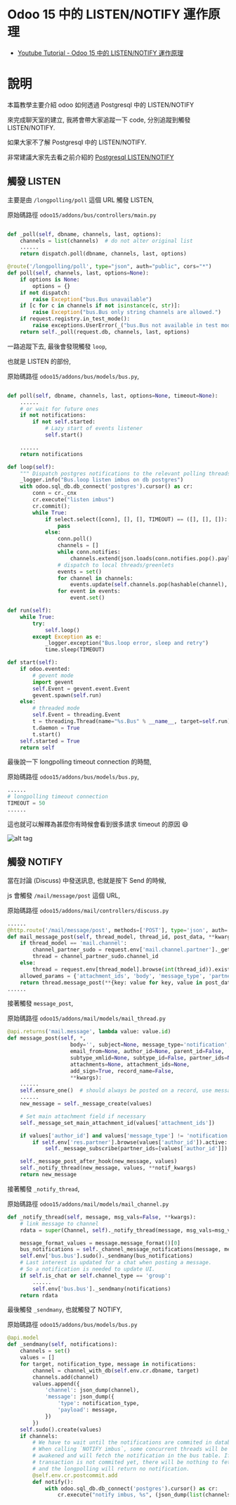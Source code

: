 # Odoo 15 中的 LISTEN/NOTIFY 運作原理

* [Youtube Tutorial - Odoo 15 中的 LISTEN/NOTIFY 運作原理](https://youtu.be/xySBGaX_oSk)

# 說明

本篇教學主要介紹 odoo 如何透過 Postgresql 中的 LISTEN/NOTIFY

來完成聊天室的建立, 我將會帶大家追蹤一下 code, 分別追蹤到觸發 LISTEN/NOTIFY.

如果大家不了解 Postgresql 中的 LISTEN/NOTIFY.

非常建議大家先去看之前介紹的 [Postgresql LISTEN/NOTIFY](https://github.com/twtrubiks/postgresql-note/tree/main/pg-listen-notify)

## 觸發 LISTEN

主要是由 `/longpolling/poll` 這個 URL 觸發 LISTEN,

原始碼路徑 `odoo15/addons/bus/controllers/main.py`

```python

def _poll(self, dbname, channels, last, options):
    channels = list(channels)  # do not alter original list
    ......
    return dispatch.poll(dbname, channels, last, options)

@route('/longpolling/poll', type="json", auth="public", cors="*")
def poll(self, channels, last, options=None):
    if options is None:
        options = {}
    if not dispatch:
        raise Exception("bus.Bus unavailable")
    if [c for c in channels if not isinstance(c, str)]:
        raise Exception("bus.Bus only string channels are allowed.")
    if request.registry.in_test_mode():
        raise exceptions.UserError(_("bus.Bus not available in test mode"))
    return self._poll(request.db, channels, last, options)
```

一路追蹤下去, 最後會發現觸發 `loop`,

也就是 LISTEN 的部份,

原始碼路徑 `odoo15/addons/bus/models/bus.py`,

```python

def poll(self, dbname, channels, last, options=None, timeout=None):
    ......
    # or wait for future ones
    if not notifications:
        if not self.started:
            # Lazy start of events listener
            self.start()

    ......
    return notifications

def loop(self):
    """ Dispatch postgres notifications to the relevant polling threads/greenlets """
    _logger.info("Bus.loop listen imbus on db postgres")
    with odoo.sql_db.db_connect('postgres').cursor() as cr:
        conn = cr._cnx
        cr.execute("listen imbus")
        cr.commit();
        while True:
            if select.select([conn], [], [], TIMEOUT) == ([], [], []):
                pass
            else:
                conn.poll()
                channels = []
                while conn.notifies:
                    channels.extend(json.loads(conn.notifies.pop().payload))
                # dispatch to local threads/greenlets
                events = set()
                for channel in channels:
                    events.update(self.channels.pop(hashable(channel), set()))
                for event in events:
                    event.set()

def run(self):
    while True:
        try:
            self.loop()
        except Exception as e:
            _logger.exception("Bus.loop error, sleep and retry")
            time.sleep(TIMEOUT)

def start(self):
    if odoo.evented:
        # gevent mode
        import gevent
        self.Event = gevent.event.Event
        gevent.spawn(self.run)
    else:
        # threaded mode
        self.Event = threading.Event
        t = threading.Thread(name="%s.Bus" % __name__, target=self.run)
        t.daemon = True
        t.start()
    self.started = True
    return self
```

最後說一下 longpolling timeout connection 的時間,

原始碼路徑 `odoo15/addons/bus/models/bus.py`,

```python
......
# longpolling timeout connection
TIMEOUT = 50
......
```

這也就可以解釋為甚麼你有時候會看到很多請求 timeout 的原因 :smile:

![alt tag](https://i.imgur.com/bw9K7zP.png)

## 觸發 NOTIFY

當在討論 (Discuss) 中發送訊息, 也就是按下 Send 的時候,

js 會觸發 `/mail/message/post` 這個 URL,

原始碼路徑 `odoo15/addons/mail/controllers/discuss.py`

```python
......
@http.route('/mail/message/post', methods=['POST'], type='json', auth='public')
def mail_message_post(self, thread_model, thread_id, post_data, **kwargs):
    if thread_model == 'mail.channel':
        channel_partner_sudo = request.env['mail.channel.partner']._get_as_sudo_from_request_or_raise(request=request, channel_id=int(thread_id))
        thread = channel_partner_sudo.channel_id
    else:
        thread = request.env[thread_model].browse(int(thread_id)).exists()
    allowed_params = {'attachment_ids', 'body', 'message_type', 'partner_ids', 'subtype_xmlid', 'parent_id'}
    return thread.message_post(**{key: value for key, value in post_data.items() if key in allowed_params}).message_format()[0]
......
```

接著觸發 `message_post`,

原始碼路徑 `odoo15/addons/mail/models/mail_thread.py`

```python
@api.returns('mail.message', lambda value: value.id)
def message_post(self, *,
                    body='', subject=None, message_type='notification',
                    email_from=None, author_id=None, parent_id=False,
                    subtype_xmlid=None, subtype_id=False, partner_ids=None,
                    attachments=None, attachment_ids=None,
                    add_sign=True, record_name=False,
                    **kwargs):
    ......
    self.ensure_one()  # should always be posted on a record, use message_notify if no
    ......
    new_message = self._message_create(values)

    # Set main attachment field if necessary
    self._message_set_main_attachment_id(values['attachment_ids'])

    if values['author_id'] and values['message_type'] != 'notification' and not self._context.get('mail_create_nosubscribe'):
        if self.env['res.partner'].browse(values['author_id']).active:  # we dont want to add odoobot/inactive as a follower
            self._message_subscribe(partner_ids=[values['author_id']])

    self._message_post_after_hook(new_message, values)
    self._notify_thread(new_message, values, **notif_kwargs)
    return new_message
```

接著觸發 `_notify_thread`,

原始碼路徑 `odoo15/addons/mail/models/mail_channel.py`

```python
def _notify_thread(self, message, msg_vals=False, **kwargs):
    # link message to channel
    rdata = super(Channel, self)._notify_thread(message, msg_vals=msg_vals, **kwargs)

    message_format_values = message.message_format()[0]
    bus_notifications = self._channel_message_notifications(message, message_format_values)
    self.env['bus.bus'].sudo()._sendmany(bus_notifications)
    # Last interest is updated for a chat when posting a message.
    # So a notification is needed to update UI.
    if self.is_chat or self.channel_type == 'group':
        ......
        self.env['bus.bus']._sendmany(notifications)
    return rdata

```

最後觸發 `_sendmany`, 也就觸發了 NOTIFY,

原始碼路徑 `odoo15/addons/bus/models/bus.py`

```python
@api.model
def _sendmany(self, notifications):
    channels = set()
    values = []
    for target, notification_type, message in notifications:
        channel = channel_with_db(self.env.cr.dbname, target)
        channels.add(channel)
        values.append({
            'channel': json_dump(channel),
            'message': json_dump({
                'type': notification_type,
                'payload': message,
            })
        })
    self.sudo().create(values)
    if channels:
        # We have to wait until the notifications are commited in database.
        # When calling `NOTIFY imbus`, some concurrent threads will be
        # awakened and will fetch the notification in the bus table. If the
        # transaction is not commited yet, there will be nothing to fetch,
        # and the longpolling will return no notification.
        @self.env.cr.postcommit.add
        def notify():
            with odoo.sql_db.db_connect('postgres').cursor() as cr:
                cr.execute("notify imbus, %s", (json_dump(list(channels)),))
```

